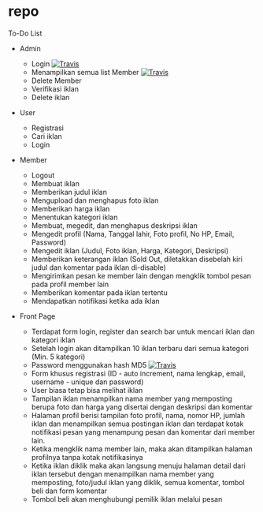 # repo

To-Do List
- Admin
  * Login [![Travis](https://img.shields.io/travis/rust-lang/rust.svg)]()
  * Menampilkan semua list Member [![Travis](https://img.shields.io/travis/rust-lang/rust.svg)]()
  * Delete Member
  * Verifikasi iklan
  * Delete iklan

- User
  * Registrasi
  * Cari iklan
  * Login
  
- Member
  * Logout
  * Membuat iklan
  * Memberikan judul iklan
  * Mengupload dan menghapus foto iklan
  * Memberikan harga iklan
  * Menentukan kategori iklan
  * Membuat, megedit, dan menghapus deskripsi iklan
  * Mengedit profil (Nama, Tanggal lahir, Foto profil, No HP, Email, Password)
  * Mengedit iklan (Judul, Foto iklan, Harga, Kategori, Deskripsi)
  * Memberikan keterangan iklan (Sold Out, diletakkan disebelah kiri judul dan komentar pada iklan di-disable)
  * Mengirimkan pesan ke member lain dengan mengklik tombol pesan pada profil member lain
  * Memberikan komentar pada iklan tertentu
  * Mendapatkan notifikasi ketika ada iklan

- Front Page
   * Terdapat form login, register dan search bar untuk mencari iklan dan kategori iklan
   * Setelah login akan ditampilkan 10 iklan terbaru dari semua kategori (Min. 5 kategori)
   * Password menggunakan hash MD5 [![Travis](https://img.shields.io/travis/rust-lang/rust.svg)]()
   * Form khusus registrasi (ID - auto increment, nama lengkap, email, username - unique dan password)
   * User biasa tetap bisa melihat iklan
   * Tampilan iklan menampilkan nama member yang memposting berupa foto dan harga yang disertai dengan deskripsi dan komentar
   * Halaman profil berisi tampilan foto profil, nama, nomor HP, jumlah iklan dan menampilkan semua postingan iklan dan terdapat kotak notifikasi pesan yang menampung pesan dan komentar dari member lain.
   * Ketika mengklik nama member lain, maka akan ditampilkan halaman profilnya tanpa kotak notifikasinya
   * Ketika iklan diklik maka akan langsung menuju halaman detail dari iklan tersebut dengan menampilkan nama member yang memposting, foto/judul iklan yang diklik, semua komentar, tombol beli dan form komentar
   * Tombol beli akan menghubungi pemilik iklan melalui pesan
